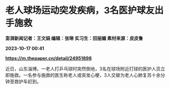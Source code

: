 # 老人球场运动突发疾病，3名医护球友出手施救
**澎湃新闻记者：王文娟 编辑：张琳 实习生：田丽媚 素材来源：皮皮鲁**

**2023-10-17 00:41**

**https://m.thepaper.cn/detail/24951898**

近日，山东淄博。一老人打乒乓球时突然倒地，3名在球场附近打球的医护人员立即施救。一名参与施救的医生称老人或突发心梗，3人交替为老人心肺复苏十余分钟至救护车赶到。
